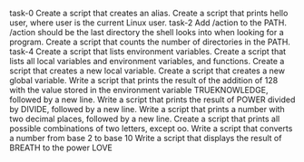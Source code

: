 task-0 Create a script that creates an alias.
Create a script that prints hello user, where user is the current Linux user.
task-2 Add /action to the PATH. /action should be the last directory the shell looks into when looking for a program.
Create a script that counts the number of directories in the PATH.
task-4 Create a script that lists environment variables.
Create a script that lists all local variables and environment variables, and functions.
Create a script that creates a new local variable.
Create a script that creates a new global variable.
Write a script that prints the result of the addition of 128 with the value stored in the environment variable TRUEKNOWLEDGE, followed by a new line.
Write a script that prints the result of POWER divided by DIVIDE, followed by a new line.
Write a script that prints a number with two decimal places, followed by a new line.
Create a script that prints all possible combinations of two letters, except oo.
Write a script that converts a number from base 2 to base 10
Write a script that displays the result of BREATH to the power LOVE
